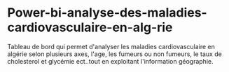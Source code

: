 # Power-bi-analyse-des-maladies-cardiovasculaire-en-alg-rie
Tableau de bord qui permet d'analyser les maladies cardiovasculaire en algérie selon plusieurs axes, l'age, les fumeurs ou non fumeurs, le taux de cholesterol et glycémie ect..tout en exploitant l'information géographie.

